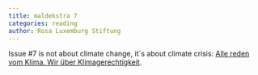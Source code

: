 ```yaml
---
title: maldekstra 7
categories: reading
author: Rosa Luxemburg Stiftung
---
```

Issue #7 is not about climate change, it´s about climate crisis: [Alle reden vom Klima. Wir über Klimagerechtigkeit](https://www.rosalux.de/publikationen/maldekstra).